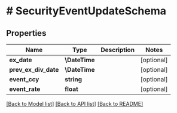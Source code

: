 # # SecurityEventUpdateSchema

## Properties

Name | Type | Description | Notes
------------ | ------------- | ------------- | -------------
**ex_date** | **\DateTime** |  | [optional]
**prev_ex_div_date** | **\DateTime** |  | [optional]
**event_ccy** | **string** |  | [optional]
**event_rate** | **float** |  | [optional]

[[Back to Model list]](../../README.md#models) [[Back to API list]](../../README.md#endpoints) [[Back to README]](../../README.md)
